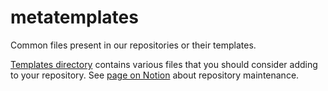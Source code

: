 <!--
   - SPDX-FileCopyrightText: 2019 Serokell <https://serokell.io>
   -
   - SPDX-License-Identifier: LicenseRef-ReplaceMe
   -->

# metatemplates

Common files present in our repositories or their templates.

[Templates directory](/templates) contains various files that you should consider adding to your repository.
See [page on Notion](https://www.notion.so/serokell/How-to-create-and-maintain-a-repository-9028c5c379364407b8b2019b69d2e64a) about repository maintenance.
